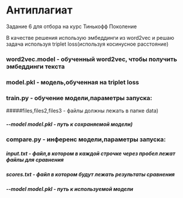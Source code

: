 # Антиплагиат
Задание 6 для отбора на курс Тинькофф Поколение

В качестве решения использую эмбеддинги из word2vec и решаю задача используя triplet loss(используя косинусное расстояние)

### word2vec.model - обученный word2vec, чтобы получить эмбеддинги текста
### model.pkl - модель,обученная на triplet loss
### train.py - обучение модели,параметры запуска:
#####files,files2,files3 - файлы должны лежать в папке data)
##### --model model.pkl - путь к сохраняемой модели)
### compare.py - инференс модели,параметры запуска:
##### input.txt - файл,в котором в каждой строчке через пробел лежат файлы для сравнения
##### scores.txt - файл в котором будут лежать результаты сравнения
##### --model model.pkl - путь к используемой модели

